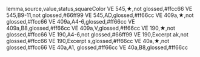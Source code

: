 lemma,source,value,status,squareColor
VE 545,★,not glossed,#ffcc66
VE 545,B9-11,not glossed,#66ff99
VE 545,AD,glossed,#ff66cc
VE 409a,★,not glossed,#ffcc66
VE 409a,A4-6,glossed,#ff66cc
VE 409a,B8,glossed,#ff66cc
VE 409a,V,glossed,#ff66cc
VE 190,★,not glossed,#ffcc66
VE 190,A4-6,not glossed,#66ff99
VE 190,Excerpt ak,not glossed,#ffcc66
VE 190,Excerpt s,glossed,#ff66cc
VE 40a,★,not glossed,#ffcc66
VE 40a,A1, glossed,#ff66cc
VE 40a,B8,glossed,#ff66cc
